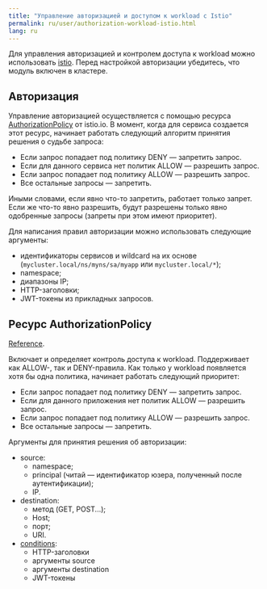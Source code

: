 ```yaml
---
title: "Управление авторизацией и доступом к workload c Istio"
permalink: ru/user/authorization-workload-istio.html
lang: ru
---
```


Для управления авторизацией и контролем доступа к workload можно использовать [istio](../reference/mc/istio/).
Перед настройкой авторизации убедитесь, что модуль включен в кластере.

<!-- перенесено из https://deckhouse.ru/products/kubernetes-platform/documentation/latest/modules/istio/#%D0%B0%D0%B2%D1%82%D0%BE%D1%80%D0%B8%D0%B7%D0%B0%D1%86%D0%B8%D1%8F -->

## Авторизация

Управление авторизацией осуществляется с помощью ресурса [AuthorizationPolicy](#ресурс-authorizationpolicy) от istio.io. В момент, когда для сервиса создается этот ресурс, начинает работать следующий алгоритм принятия решения о судьбе запроса:

* Если запрос попадает под политику DENY — запретить запрос.
* Если для данного сервиса нет политик ALLOW — разрешить запрос.
* Если запрос попадает под политику ALLOW — разрешить запрос.
* Все остальные запросы — запретить.

Иными словами, если явно что-то запретить, работает только запрет. Если же что-то явно разрешить, будут разрешены только явно одобренные запросы (запреты при этом имеют приоритет).

Для написания правил авторизации можно использовать следующие аргументы:

* идентификаторы сервисов и wildcard на их основе (`mycluster.local/ns/myns/sa/myapp` или `mycluster.local/*`);
* namespace;
* диапазоны IP;
* HTTP-заголовки;
* JWT-токены из прикладных запросов.

## Ресурс AuthorizationPolicy

<!-- перенесено из https://deckhouse.ru/products/kubernetes-platform/documentation/latest/modules/istio/istio-cr.html#authorizationpolicy -->

[Reference](https://istio.io/v1.19/docs/reference/config/security/authorization-policy/).

Включает и определяет контроль доступа к workload. Поддерживает как ALLOW-, так и DENY-правила. Как только у workload появляется хотя бы одна политика, начинает работать следующий приоритет:

* Если запрос попадает под политику DENY — запретить запрос.
* Если для данного приложения нет политик ALLOW — разрешить запрос.
* Если запрос попадает под политику ALLOW — разрешить запрос.
* Все остальные запросы — запретить.

Аргументы для принятия решения об авторизации:
* source:
  * namespace;
  * principal (читай — идентификатор юзера, полученный после аутентификации);
  * IP.
* destination:
  * метод (GET, POST...);
  * Host;
  * порт;
  * URI.
* [conditions](https://istio.io/v1.19/docs/reference/config/security/conditions/#supported-conditions):
  * HTTP-заголовки
  * аргументы source
  * аргументы destination
  * JWT-токены
